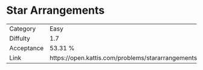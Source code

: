 # Star Arrangements

<table>
    <tr>
        <td>Category</td>
        <td>Easy</td>
    </tr>
    <tr>
        <td>Diffulty</td>
        <td>1.7</td>
    </tr>
    <tr>
        <td>Acceptance</td>
        <td>53.31 %</td>
    </tr>
    <tr>
        <td>Link</td>
        <td>https://open.kattis.com/problems/stararrangements</td>
    </tr>
</table>
